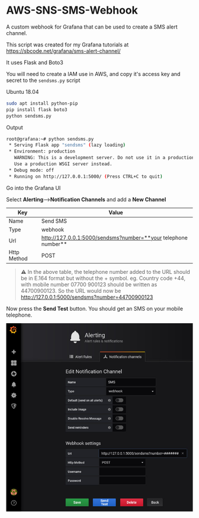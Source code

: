 # AWS-SNS-SMS-Webhook

A custom webhook for Grafana that can be used to create a SMS alert channel.

This script was created for my Grafana tutorials at https://sbcode.net/grafana/sms-alert-channel/

It uses Flask and Boto3

You will need to create a IAM use in AWS, and copy it's access key and secret to the `sendsms.py` script

Ubuntu 18.04
```bash
sudo apt install python-pip
pip install flask boto3
python sendsms.py
```

Output
```bash
root@grafana:~# python sendsms.py
 * Serving Flask app "sendsms" (lazy loading)
 * Environment: production
   WARNING: This is a development server. Do not use it in a production deployment.
   Use a production WSGI server instead.
 * Debug mode: off
 * Running on http://127.0.0.1:5000/ (Press CTRL+C to quit)
```

Go into the Grafana UI

Select **Alerting**-->**Notification Channels** and add a **New Channel**

Key | Value
-- | --
Name | Send SMS
Type | webhook
Url  | http://127.0.0.1:5000/sendsms?number=**your telephone number**
Http Method | POST

> :warning: In the above table, the telephone number added to the URL should be in E.164 format but without the + symbol. 
  eg. Country code +44, with mobile number 07700 900123 should be written as 44700900123. 
  So the URL would now be http://127.0.0.1:5000/sendsms?number=44700900123 

Now press the **Send Test** button. You should get an SMS on your mobile telephone.

![Example SMS Alert Channel Config in Grafana](alert-channel.jpg)